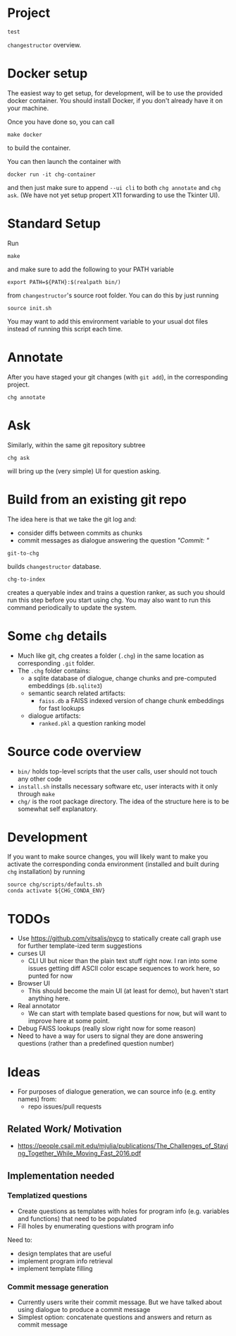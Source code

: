 # Project

    test
`changestructor` overview.

# Docker setup
The easiest way to get setup, for development, will be to use the
provided docker container. You should install Docker, if you don't already
have it on your machine.

Once you have done so, you can call

```
make docker
```

to build the container.

You can then launch the container with


```
docker run -it chg-container
```

and then just make sure to append `--ui cli` to both `chg annotate`
and `chg ask`. (We have not yet setup propert X11 forwarding to use
the Tkinter UI).

# Standard Setup

Run

```
make
```

and make sure to add the following to your PATH variable

```
export PATH=${PATH}:$(realpath bin/)
```

from `changestructor`'s source root folder. You can do this
by just running

```
source init.sh
```

You may want to add this environment variable to your usual dot files
instead of running this script each time.


# Annotate
After you have staged your git changes (with `git add`), in the
corresponding project.

```
chg annotate
```

# Ask
Similarly, within the same git repository subtree

```
chg ask
```

will bring up the (very simple) UI for question asking.


# Build from an existing git repo
The idea here is that we take the git log and:
  * consider diffs between commits as chunks
  * commit messages as dialogue answering the question *"Commit: "*


```
git-to-chg
```

builds `changestructor` database.


```
chg-to-index
```

creates a queryable index and trains a question ranker, as such
you should run this step before you start using chg. You may
also want to run this command periodically to update the system.

# Some `chg` details
* Much like git, chg creates a folder (`.chg`) in the same location as
corresponding `.git` folder.
* The `.chg` folder contains:
  * a sqlite database of dialogue, change chunks and pre-computed
  embeddings (`db.sqlite3`)
  * semantic search related artifacts:
    - `faiss.db` a FAISS indexed version of change chunk embeddings for fast lookups
  * dialogue artifacts:
    - `ranked.pkl` a question ranking model


# Source code overview
* `bin/` holds top-level scripts that the user calls, user should not touch any other code
* `install.sh` installs necessary software etc, user interacts with it only through `make`
* `chg/` is the root package directory. The idea of the structure here is to be somewhat
self explanatory.


# Development
If you want to make source changes, you will likely want to make you activate
the corresponding conda environment (installed and built during `chg` installation)
by running

```
source chg/scripts/defaults.sh
conda activate ${CHG_CONDA_ENV}
```


# TODOs
* Use https://github.com/vitsalis/pycg to statically create call graph use for further template-ized term suggestions
* curses UI
  - CLI UI but nicer than the plain text stuff right now. I ran into some issues
  getting diff ASCII color escape sequences to work here, so punted for now
* Browser UI
  - This should become the main UI (at least for demo), but haven't start anything here.
* Real annotator
  - We can start with template based questions for now, but will want to improve here at some point.
* Debug FAISS lookups (really slow right now for some reason)
* Need to have a way for users to signal they are done answering questions (rather than a predefined question number)

# Ideas
* For purposes of dialogue generation, we can source info (e.g. entity names) from:
  - repo issues/pull requests

## Related Work/ Motivation
* https://people.csail.mit.edu/mjulia/publications/The_Challenges_of_Staying_Together_While_Moving_Fast_2016.pdf


## Implementation needed
### Templatized questions
  * Create questions as templates with holes for program info (e.g. variables and functions) that need to be populated
  * Fill holes by enumerating questions with program info

Need to:
  - design templates that are useful
  - implement program info retrieval
  - implement template filling


### Commit message generation
  * Currently users write their commit message. But we have talked about
  using dialogue to produce a commit message
  * Simplest option: concatenate questions and answers and return as commit message
